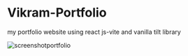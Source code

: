 # Vikram-Portfolio
 my portfolio website using react js-vite and vanilla tilt library

![screenshotportfolio](https://github.com/user-attachments/assets/4ac62a8a-4646-4561-87d8-cca649737fcf)
